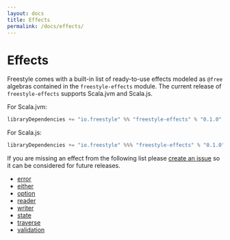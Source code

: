 ```yaml
---
layout: docs
title: Effects
permalink: /docs/effects/
---
```


# Effects

Freestyle comes with a built-in list of ready-to-use effects modeled as `@free` algebras contained in the `freestyle-effects` module. The current release of `freestyle-effects` supports Scala.jvm and Scala.js.

For Scala.jvm:

```scala
libraryDependencies += "io.freestyle" %% "freestyle-effects" % "0.1.0"
```

For Scala.js:

```scala
libraryDependencies += "io.freestyle" %%% "freestyle-effects" % "0.1.0"
```

If you are missing an effect from the following list please [create an issue](https://github.com/47deg/freestyle/issues/new)
so it can be considered for future releases.

- [error](./error)
- [either](./either)
- [option](./option)
- [reader](./reader)
- [writer](./writer)
- [state](./state)
- [traverse](./traverse)
- [validation](./validation)
